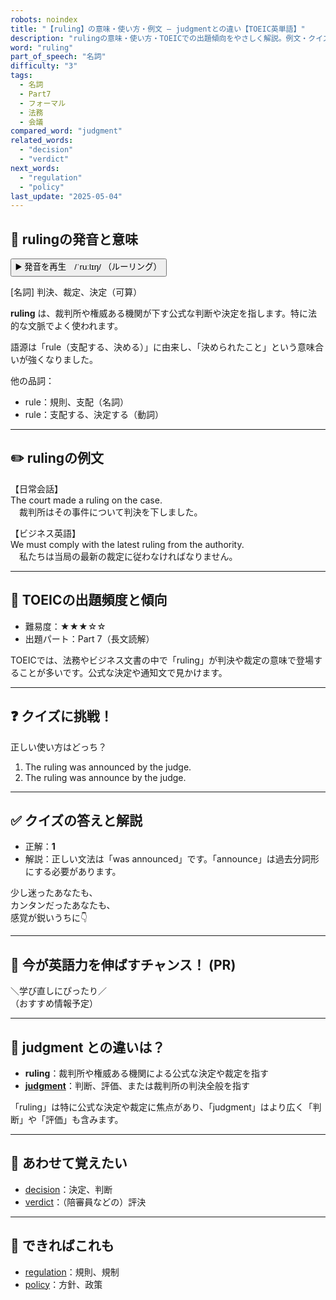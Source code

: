 ```yaml
---
robots: noindex
title: "【ruling】の意味・使い方・例文 ― judgmentとの違い【TOEIC英単語】"
description: "rulingの意味・使い方・TOEICでの出題傾向をやさしく解説。例文・クイズ付きでjudgmentとの違いもわかりやすく学べます。"
word: "ruling"
part_of_speech: "名詞"
difficulty: "3"
tags:
  - 名詞
  - Part7
  - フォーマル
  - 法務
  - 会議
compared_word: "judgment"
related_words:
  - "decision"
  - "verdict"
next_words:
  - "regulation"
  - "policy"
last_update: "2025-05-04"
---
```


## 🔰 rulingの発音と意味

<button class="play-audio" onclick="playTTS('ruling')">
  <span class="play-audio-main">
    ▶️ 発音を再生　/ˈruːlɪŋ/
  </span>
  <span class="play-audio-sub">
    （ルーリング）
  </span>
</button>

[名詞] 判決、裁定、決定（可算）

**ruling** は、裁判所や権威ある機関が下す公式な判断や決定を指します。特に法的な文脈でよく使われます。

語源は「rule（支配する、決める）」に由来し、「決められたこと」という意味合いが強くなりました。

他の品詞：  
- rule：規則、支配（名詞）
- rule：支配する、決定する（動詞）

---

## ✏️ rulingの例文

【日常会話】  
The court made a ruling on the case.  
　裁判所はその事件について判決を下しました。

【ビジネス英語】  
We must comply with the latest ruling from the authority.  
　私たちは当局の最新の裁定に従わなければなりません。

---

## 🎯 TOEICの出題頻度と傾向

- 難易度：★★★☆☆
- 出題パート：Part 7（長文読解）

TOEICでは、法務やビジネス文書の中で「ruling」が判決や裁定の意味で登場することが多いです。公式な決定や通知文で見かけます。

---

## ❓ クイズに挑戦！

正しい使い方はどっち？

1. The ruling was announced by the judge.  
2. The ruling was announce by the judge.

---

## ✅ クイズの答えと解説

- 正解：**1**
- 解説：正しい文法は「was announced」です。「announce」は過去分詞形にする必要があります。

少し迷ったあなたも、  
カンタンだったあなたも、  
感覚が鋭いうちに👇️

---

## 🚀 今が英語力を伸ばすチャンス！ (PR)

<div class="info-center">
＼学び直しにぴったり／<br>  
（おすすめ情報予定）
</div>

---

## 🤔  judgment との違いは？

- **ruling**：裁判所や権威ある機関による公式な決定や裁定を指す
- **[judgment](/judgment)**：判断、評価、または裁判所の判決全般を指す

「ruling」は特に公式な決定や裁定に焦点があり、「judgment」はより広く「判断」や「評価」も含みます。

---

## 🧩 あわせて覚えたい

- [decision](/decision)：決定、判断
- [verdict](/verdict)：（陪審員などの）評決

---

## 📖 できればこれも

- [regulation](/regulation)：規則、規制
- [policy](/policy)：方針、政策

<!-- cvid: aid06_bid41 -->
